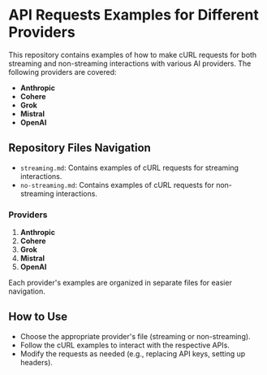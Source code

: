 # API Requests Examples for Different Providers

This repository contains examples of how to make cURL requests for both streaming and non-streaming interactions with various AI providers. The following providers are covered:

- **Anthropic**
- **Cohere**
- **Grok**
- **Mistral**
- **OpenAI**

## Repository Files Navigation

- `streaming.md`: Contains examples of cURL requests for streaming interactions.
- `no-streaming.md`: Contains examples of cURL requests for non-streaming interactions.

### Providers

1. **Anthropic**
2. **Cohere**
3. **Grok**
4. **Mistral**
5. **OpenAI**

Each provider's examples are organized in separate files for easier navigation.

## How to Use

- Choose the appropriate provider's file (streaming or non-streaming).
- Follow the cURL examples to interact with the respective APIs.
- Modify the requests as needed (e.g., replacing API keys, setting up headers).


